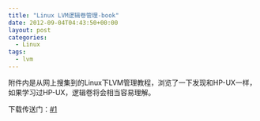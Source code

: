 ```yaml
---
title: "Linux LVM逻辑卷管理-book"
date: 2012-09-04T04:43:50+00:00
layout: post
categories:
  - Linux
tags:
  - lvm
---
```


附件内是从网上搜集到的Linux下LVM管理教程，浏览了一下发现和HP-UX一样，如果学习过HP-UX，逻辑卷将会相当容易理解。

下载传送门：[#1](http://pan.baidu.com/share/link?shareid=20530&uk=1392566485)